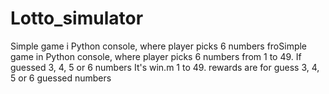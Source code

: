 # Lotto_simulator
Simple game i Python console, where player picks 6 numbers froSimple game in Python console, where player picks 6 numbers from 1 to 49. If guessed 3, 4, 5 or 6 numbers It's win.m 1 to 49. rewards are for guess 3, 4, 5 or 6 guessed numbers
